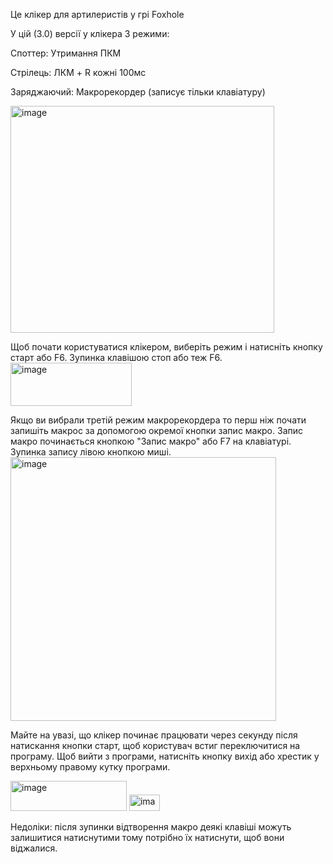 Це клікер для артилеристів у грі Foxhole

У цій (3.0) версії у клікера 3 режими:

Споттер: Утримання ПКМ

Стрілець: ЛКМ + R кожні 100мс

Заряджаючий: Макрорекордер (записує тільки клавіатуру)

<img width="422" height="363" alt="image" src="https://github.com/user-attachments/assets/6390c2d3-2a1f-49b3-885d-36bf95064023" />

Щоб почати користуватися клікером, виберіть режим і натисніть кнопку старт або F6. Зупинка клавішою стоп або теж F6.
<img width="194" height="69" alt="image" src="https://github.com/user-attachments/assets/50d884ed-616b-4351-90f8-1e13af491473" />


Якщо ви вибрали третій режим макрорекордера то перш ніж почати запишіть макрос за допомогою окремої кнопки запис макро. Запис макро починається кнопкою "Запис макро" або F7 на клавіатурі. Зупинка запису лівою кнопкою миші.
<img width="425" height="422" alt="image" src="https://github.com/user-attachments/assets/bdb51fce-ffc6-4041-b0ad-3db662aeed70" />

Майте на увазі, що клікер починає працювати через секунду після натискання кнопки старт, щоб користувач встиг переключитися на програму.
Щоб вийти з програми, натисніть кнопку вихід або хрестик у верхньому правому кутку програми.

<img width="186" height="48" alt="image" src="https://github.com/user-attachments/assets/482ceaa5-d2e1-4e01-b580-12dfd75744d8" />
<img width="49" height="26" alt="image" src="https://github.com/user-attachments/assets/78ce7343-7c74-4cb4-823b-c0a1424d05c7" />

Недоліки:
після зупинки відтворення макро деякі клавіші можуть залишитися натиснутими тому потрібно їх натиснути, щоб вони віджалися.
